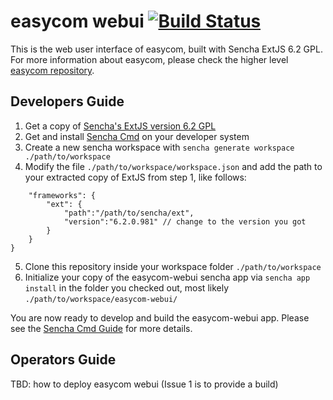 # easycom webui [![Build Status](https://travis-ci.org/cha87de/easycom-webui.svg?branch=build-test)](https://travis-ci.org/cha87de/easycom-webui)
This is the web user interface of easycom, built with Sencha ExtJS 6.2 GPL.
For more information about easycom, please check the higher 
level [easycom repository](https://github.com/cha87de/easycom).

## Developers Guide
1. Get a copy of [Sencha's ExtJS version 6.2 GPL](https://www.sencha.com/legal/gpl/)
2. Get and install [Sencha Cmd](https://www.sencha.com/products/extjs/cmd-download/) on your developer system
3. Create a new sencha workspace with `sencha generate workspace ./path/to/workspace`
4. Modify the file `./path/to/workspace/workspace.json` and add the path to your
extracted copy of ExtJS from step 1, like follows:
``` ...
    "frameworks": {
        "ext": {
            "path":"/path/to/sencha/ext",
            "version":"6.2.0.981" // change to the version you got
        }
    }
}
```
5. Clone this repository inside your workspace folder `./path/to/workspace`
6. Initialize your copy of the easycom-webui sencha app via `sencha app install` in the
folder you checked out, most likely `./path/to/workspace/easycom-webui/`

You are now ready to develop and build the easycom-webui app. 
Please see the [Sencha Cmd Guide](http://docs.sencha.com/cmd/index.html) for more details.

## Operators Guide
TBD: how to deploy easycom webui
(Issue 1 is to provide a build)
